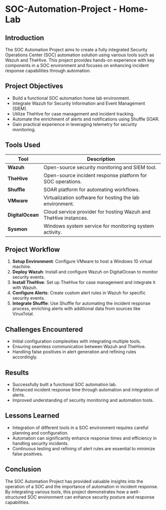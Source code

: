 # SOC-Automation-Project - Home-Lab

## Introduction
The SOC Automation Project aims to create a fully integrated Security Operations Center (SOC) automation solution using various tools such as Wazuh and TheHive. This project provides hands-on experience with key components in a SOC environment and focuses on enhancing incident response capabilities through automation.

## Project Objectives
- Build a functional SOC automation home lab environment.
- Integrate Wazuh for Security Information and Event Management (SIEM).
- Utilize TheHive for case management and incident tracking.
- Automate the enrichment of alerts and notifications using Shuffle SOAR.
- Gain practical experience in leveraging telemetry for security monitoring.

## Tools Used

| Tool             | Description                                              |
|------------------|----------------------------------------------------------|
| **Wazuh**        | Open-source security monitoring and SIEM tool.           |
| **TheHive**      | Open-source incident response platform for SOC operations.|
| **Shuffle**      | SOAR platform for automating workflows.                  |
| **VMware**       | Virtualization software for hosting the lab environment.  |
| **DigitalOcean** | Cloud service provider for hosting Wazuh and TheHive instances. |
| **Sysmon**       | Windows system service for monitoring system activity.    |


## Project Workflow
1. **Setup Environment**: Configure VMware to host a Windows 10 virtual machine.
2. **Deploy Wazuh**: Install and configure Wazuh on DigitalOcean to monitor security events.
3. **Install TheHive**: Set up TheHive for case management and integrate it with Wazuh.
4. **Configure Alerts**: Create custom alert rules in Wazuh for specific security events.
5. **Integrate Shuffle**: Use Shuffle for automating the incident response process, enriching alerts with additional data from sources like VirusTotal.

## Challenges Encountered
- Initial configuration complexities with integrating multiple tools.
- Ensuring seamless communication between Wazuh and TheHive.
- Handling false positives in alert generation and refining rules accordingly.

## Results
- Successfully built a functional SOC automation lab.
- Enhanced incident response time through automation and integration of alerts.
- Improved understanding of security monitoring and automation tools.

## Lessons Learned
- Integration of different tools in a SOC environment requires careful planning and configuration.
- Automation can significantly enhance response times and efficiency in handling security incidents.
- Continuous testing and refining of alert rules are essential to minimize false positives.

## Conclusion
The SOC Automation Project has provided valuable insights into the operation of a SOC and the importance of automation in incident response. By integrating various tools, this project demonstrates how a well-structured SOC environment can enhance security posture and response capabilities.
